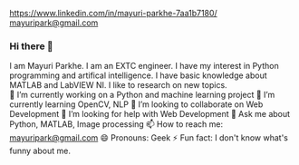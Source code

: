 https://www.linkedin.com/in/mayuri-parkhe-7aa1b7180/ mayuripark@gmail.com 
### Hi there 👋
I am Mayuri Parkhe. I am an EXTC engineer. I have my interest in Python programming and artifical intelligence. I have basic knowledge about MATLAB and LabVIEW NI. I like to research on new topics.  
🔭 I’m currently working on a Python and machine learning project
🌱 I’m currently learning OpenCV, NLP
👯 I’m looking to collaborate on Web Development 
🤔 I’m looking for help with Web Development
💬 Ask me about Python, MATLAB, Image processing
📫 How to reach me: mayuripark@gmail.com
😄 Pronouns: Geek
⚡ Fun fact: I don't know what's funny about me.
